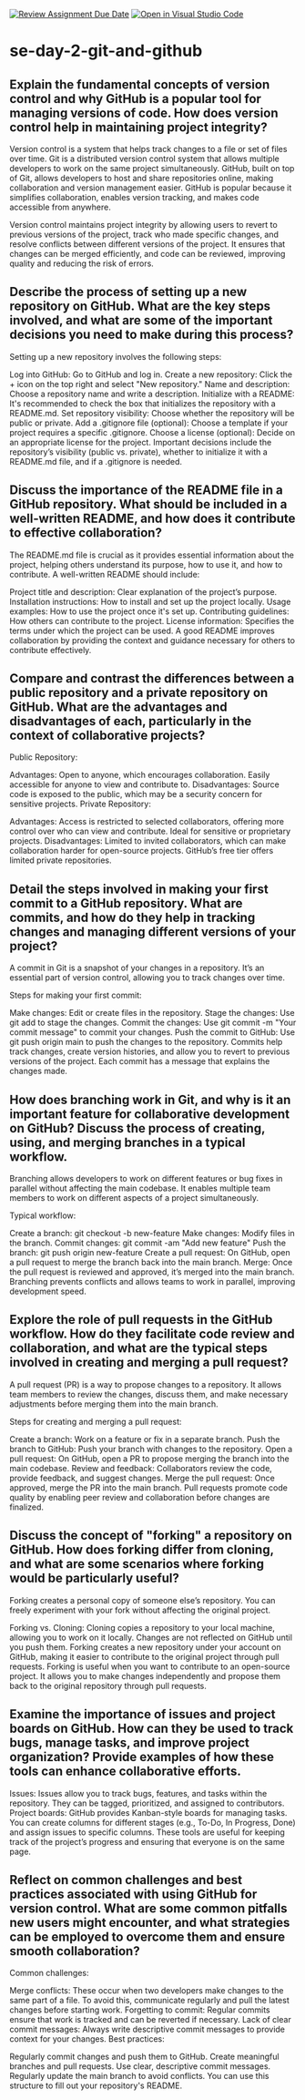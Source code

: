 [![Review Assignment Due Date](https://classroom.github.com/assets/deadline-readme-button-22041afd0340ce965d47ae6ef1cefeee28c7c493a6346c4f15d667ab976d596c.svg)](https://classroom.github.com/a/8wgCKhpZ)
[![Open in Visual Studio Code](https://classroom.github.com/assets/open-in-vscode-2e0aaae1b6195c2367325f4f02e2d04e9abb55f0b24a779b69b11b9e10269abc.svg)](https://classroom.github.com/online_ide?assignment_repo_id=18693013&assignment_repo_type=AssignmentRepo)
# se-day-2-git-and-github
## Explain the fundamental concepts of version control and why GitHub is a popular tool for managing versions of code. How does version control help in maintaining project integrity?
Version control is a system that helps track changes to a file or set of files over time. Git is a distributed version control system that allows multiple developers to work on the same project simultaneously. GitHub, built on top of Git, allows developers to host and share repositories online, making collaboration and version management easier. GitHub is popular because it simplifies collaboration, enables version tracking, and makes code accessible from anywhere.

Version control maintains project integrity by allowing users to revert to previous versions of the project, track who made specific changes, and resolve conflicts between different versions of the project. It ensures that changes can be merged efficiently, and code can be reviewed, improving quality and reducing the risk of errors.



## Describe the process of setting up a new repository on GitHub. What are the key steps involved, and what are some of the important decisions you need to make during this process?
Setting up a new repository involves the following steps:

Log into GitHub: Go to GitHub and log in.
Create a new repository: Click the + icon on the top right and select "New repository."
Name and description: Choose a repository name and write a description.
Initialize with a README: It's recommended to check the box that initializes the repository with a README.md.
Set repository visibility: Choose whether the repository will be public or private.
Add a .gitignore file (optional): Choose a template if your project requires a specific .gitignore.
Choose a license (optional): Decide on an appropriate license for the project.
Important decisions include the repository’s visibility (public vs. private), whether to initialize it with a README.md file, and if a .gitignore is needed.

## Discuss the importance of the README file in a GitHub repository. What should be included in a well-written README, and how does it contribute to effective collaboration?
The README.md file is crucial as it provides essential information about the project, helping others understand its purpose, how to use it, and how to contribute. A well-written README should include:

Project title and description: Clear explanation of the project’s purpose.
Installation instructions: How to install and set up the project locally.
Usage examples: How to use the project once it's set up.
Contributing guidelines: How others can contribute to the project.
License information: Specifies the terms under which the project can be used.
A good README improves collaboration by providing the context and guidance necessary for others to contribute effectively.

## Compare and contrast the differences between a public repository and a private repository on GitHub. What are the advantages and disadvantages of each, particularly in the context of collaborative projects?
Public Repository:

Advantages:
Open to anyone, which encourages collaboration.
Easily accessible for anyone to view and contribute to.
Disadvantages:
Source code is exposed to the public, which may be a security concern for sensitive projects.
Private Repository:

Advantages:
Access is restricted to selected collaborators, offering more control over who can view and contribute.
Ideal for sensitive or proprietary projects.
Disadvantages:
Limited to invited collaborators, which can make collaboration harder for open-source projects.
GitHub’s free tier offers limited private repositories.

## Detail the steps involved in making your first commit to a GitHub repository. What are commits, and how do they help in tracking changes and managing different versions of your project?
A commit in Git is a snapshot of your changes in a repository. It’s an essential part of version control, allowing you to track changes over time.

Steps for making your first commit:

Make changes: Edit or create files in the repository.
Stage the changes: Use git add <filename> to stage the changes.
Commit the changes: Use git commit -m "Your commit message" to commit your changes.
Push the commit to GitHub: Use git push origin main to push the changes to the repository.
Commits help track changes, create version histories, and allow you to revert to previous versions of the project. Each commit has a message that explains the changes made.


## How does branching work in Git, and why is it an important feature for collaborative development on GitHub? Discuss the process of creating, using, and merging branches in a typical workflow.

Branching allows developers to work on different features or bug fixes in parallel without affecting the main codebase. It enables multiple team members to work on different aspects of a project simultaneously.

Typical workflow:

Create a branch: git checkout -b new-feature
Make changes: Modify files in the branch.
Commit changes: git commit -am "Add new feature"
Push the branch: git push origin new-feature
Create a pull request: On GitHub, open a pull request to merge the branch back into the main branch.
Merge: Once the pull request is reviewed and approved, it’s merged into the main branch.
Branching prevents conflicts and allows teams to work in parallel, improving development speed.


## Explore the role of pull requests in the GitHub workflow. How do they facilitate code review and collaboration, and what are the typical steps involved in creating and merging a pull request?
A pull request (PR) is a way to propose changes to a repository. It allows team members to review the changes, discuss them, and make necessary adjustments before merging them into the main branch.

Steps for creating and merging a pull request:

Create a branch: Work on a feature or fix in a separate branch.
Push the branch to GitHub: Push your branch with changes to the repository.
Open a pull request: On GitHub, open a PR to propose merging the branch into the main codebase.
Review and feedback: Collaborators review the code, provide feedback, and suggest changes.
Merge the pull request: Once approved, merge the PR into the main branch.
Pull requests promote code quality by enabling peer review and collaboration before changes are finalized.

## Discuss the concept of "forking" a repository on GitHub. How does forking differ from cloning, and what are some scenarios where forking would be particularly useful?
Forking creates a personal copy of someone else’s repository. You can freely experiment with your fork without affecting the original project.

Forking vs. Cloning:
Cloning copies a repository to your local machine, allowing you to work on it locally. Changes are not reflected on GitHub until you push them.
Forking creates a new repository under your account on GitHub, making it easier to contribute to the original project through pull requests.
Forking is useful when you want to contribute to an open-source project. It allows you to make changes independently and propose them back to the original repository through pull requests.

## Examine the importance of issues and project boards on GitHub. How can they be used to track bugs, manage tasks, and improve project organization? Provide examples of how these tools can enhance collaborative efforts.
Issues: Issues allow you to track bugs, features, and tasks within the repository. They can be tagged, prioritized, and assigned to contributors.
Project boards: GitHub provides Kanban-style boards for managing tasks. You can create columns for different stages (e.g., To-Do, In Progress, Done) and assign issues to specific columns.
These tools are useful for keeping track of the project’s progress and ensuring that everyone is on the same page.

## Reflect on common challenges and best practices associated with using GitHub for version control. What are some common pitfalls new users might encounter, and what strategies can be employed to overcome them and ensure smooth collaboration?
Common challenges:

Merge conflicts: These occur when two developers make changes to the same part of a file. To avoid this, communicate regularly and pull the latest changes before starting work.
Forgetting to commit: Regular commits ensure that work is tracked and can be reverted if necessary.
Lack of clear commit messages: Always write descriptive commit messages to provide context for your changes.
Best practices:

Regularly commit changes and push them to GitHub.
Create meaningful branches and pull requests.
Use clear, descriptive commit messages.
Regularly update the main branch to avoid conflicts.
You can use this structure to fill out your repository's README. 
